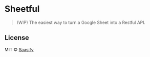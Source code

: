 # Sheetful

> (WIP) The easiest way to turn a Google Sheet into a Restful API.

## License

MIT © [Saasify](https://saasify.sh)
